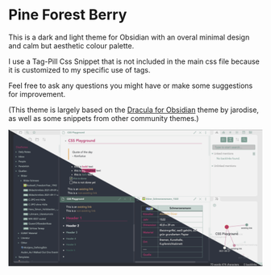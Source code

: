 # Pine Forest Berry
This is a dark and light theme for Obsidian with an overal minimal design and calm but aesthetic colour palette.

I use a Tag-Pill Css Snippet that is not included in the main css file because it is customized to my specific use of tags.

Feel free to ask any questions you might have or make some suggestions for improvement. 

(This theme is largely based on the [Dracula for Obsidian](https://github.com/jarodise/Dracula-for-Obsidian.md) theme by jarodise, as well as some snippets from other community themes.)

![Screenshot PFB 1](https://github.com/Nilahn/pine_forest_berry/blob/main/Screenshot%20PFB%201.png)
